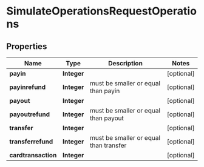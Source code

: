 

# SimulateOperationsRequestOperations


## Properties

| Name | Type | Description | Notes |
|------------ | ------------- | ------------- | -------------|
|**payin** | **Integer** |  |  [optional] |
|**payinrefund** | **Integer** | must be smaller or equal than payin |  [optional] |
|**payout** | **Integer** |  |  [optional] |
|**payoutrefund** | **Integer** | must be smaller or equal than payout |  [optional] |
|**transfer** | **Integer** |  |  [optional] |
|**transferrefund** | **Integer** | must be smaller or equal than transfer |  [optional] |
|**cardtransaction** | **Integer** |  |  [optional] |



